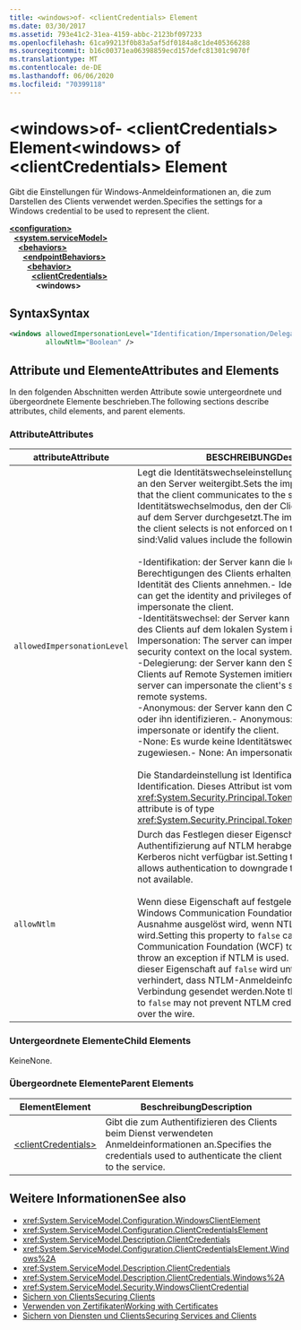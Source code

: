 ```yaml
---
title: <windows>of- <clientCredentials> Element
ms.date: 03/30/2017
ms.assetid: 793e41c2-31ea-4159-abbc-2123bf097233
ms.openlocfilehash: 61ca99213f0b83a5af5df0184a8c1de405366288
ms.sourcegitcommit: b16c00371ea06398859ecd157defc81301c9070f
ms.translationtype: MT
ms.contentlocale: de-DE
ms.lasthandoff: 06/06/2020
ms.locfileid: "70399118"
---
```

# <a name="windows-of-clientcredentials-element"></a><span data-ttu-id="2ff7c-102">\<windows>of- \<clientCredentials> Element</span><span class="sxs-lookup"><span data-stu-id="2ff7c-102">\<windows> of \<clientCredentials> Element</span></span>
<span data-ttu-id="2ff7c-103">Gibt die Einstellungen für Windows-Anmeldeinformationen an, die zum Darstellen des Clients verwendet werden.</span><span class="sxs-lookup"><span data-stu-id="2ff7c-103">Specifies the settings for a Windows credential to be used to represent the client.</span></span>  
  
[**\<configuration>**](../configuration-element.md)\
&nbsp;&nbsp;[**\<system.serviceModel>**](system-servicemodel.md)\
&nbsp;&nbsp;&nbsp;&nbsp;[**\<behaviors>**](behaviors.md)\
&nbsp;&nbsp;&nbsp;&nbsp;&nbsp;&nbsp;[**\<endpointBehaviors>**](endpointbehaviors.md)\
&nbsp;&nbsp;&nbsp;&nbsp;&nbsp;&nbsp;&nbsp;&nbsp;[**\<behavior>**](behavior-of-endpointbehaviors.md)\
&nbsp;&nbsp;&nbsp;&nbsp;&nbsp;&nbsp;&nbsp;&nbsp;&nbsp;&nbsp;[**\<clientCredentials>**](clientcredentials.md)\
&nbsp;&nbsp;&nbsp;&nbsp;&nbsp;&nbsp;&nbsp;&nbsp;&nbsp;&nbsp;&nbsp;&nbsp;**\<windows>**  
  
## <a name="syntax"></a><span data-ttu-id="2ff7c-104">Syntax</span><span class="sxs-lookup"><span data-stu-id="2ff7c-104">Syntax</span></span>  
  
```xml  
<windows allowedImpersonationLevel="Identification/Impersonation/Delegation/Anonymous/None"
         allowNtlm="Boolean" />
```  
  
## <a name="attributes-and-elements"></a><span data-ttu-id="2ff7c-105">Attribute und Elemente</span><span class="sxs-lookup"><span data-stu-id="2ff7c-105">Attributes and Elements</span></span>  
 <span data-ttu-id="2ff7c-106">In den folgenden Abschnitten werden Attribute sowie untergeordnete und übergeordnete Elemente beschrieben.</span><span class="sxs-lookup"><span data-stu-id="2ff7c-106">The following sections describe attributes, child elements, and parent elements.</span></span>  
  
### <a name="attributes"></a><span data-ttu-id="2ff7c-107">Attribute</span><span class="sxs-lookup"><span data-stu-id="2ff7c-107">Attributes</span></span>  
  
|<span data-ttu-id="2ff7c-108">attribute</span><span class="sxs-lookup"><span data-stu-id="2ff7c-108">Attribute</span></span>|<span data-ttu-id="2ff7c-109">BESCHREIBUNG</span><span class="sxs-lookup"><span data-stu-id="2ff7c-109">Description</span></span>|  
|---------------|-----------------|  
|`allowedImpersonationLevel`|<span data-ttu-id="2ff7c-110">Legt die Identitätswechseleinstellungen fest, die der Client an den Server weitergibt.</span><span class="sxs-lookup"><span data-stu-id="2ff7c-110">Sets the impersonation preference that the client communicates to the server.</span></span> <span data-ttu-id="2ff7c-111">Der Identitätswechselmodus, den der Client auswählt, wird nicht auf dem Server durchgesetzt.</span><span class="sxs-lookup"><span data-stu-id="2ff7c-111">The impersonation mode that the client selects is not enforced on the server.</span></span> <span data-ttu-id="2ff7c-112">Gültige Werte sind:</span><span class="sxs-lookup"><span data-stu-id="2ff7c-112">Valid values include the following:</span></span><br /><br /> <span data-ttu-id="2ff7c-113">-Identifikation: der Server kann die Identität und die Berechtigungen des Clients erhalten, kann jedoch nicht die Identität des Clients annehmen.</span><span class="sxs-lookup"><span data-stu-id="2ff7c-113">-   Identification: The server can get the identity and privileges of the client, but cannot impersonate the client.</span></span><br /><span data-ttu-id="2ff7c-114">-Identitätswechsel: der Server kann den Sicherheitskontext des Clients auf dem lokalen System imitieren.</span><span class="sxs-lookup"><span data-stu-id="2ff7c-114">-   Impersonation: The server can impersonate the client's security context on the local system.</span></span><br /><span data-ttu-id="2ff7c-115">-Delegierung: der Server kann den Sicherheitskontext des Clients auf Remote Systemen imitieren.</span><span class="sxs-lookup"><span data-stu-id="2ff7c-115">-   Delegation: The server can impersonate the client's security context on remote systems.</span></span><br /><span data-ttu-id="2ff7c-116">-Anonymous: der Server kann den Client nicht annehmen oder ihn identifizieren.</span><span class="sxs-lookup"><span data-stu-id="2ff7c-116">-   Anonymous: The server cannot impersonate or identify the client.</span></span><br /><span data-ttu-id="2ff7c-117">-None: Es wurde keine Identitätswechsel Ebene zugewiesen.</span><span class="sxs-lookup"><span data-stu-id="2ff7c-117">-   None: An impersonation level is not assigned.</span></span><br /><br /> <span data-ttu-id="2ff7c-118">Die Standardeinstellung ist Identification.</span><span class="sxs-lookup"><span data-stu-id="2ff7c-118">The default is Identification.</span></span> <span data-ttu-id="2ff7c-119">Dieses Attribut ist vom Typ <xref:System.Security.Principal.TokenImpersonationLevel>.</span><span class="sxs-lookup"><span data-stu-id="2ff7c-119">This attribute is of type <xref:System.Security.Principal.TokenImpersonationLevel>.</span></span>|  
|`allowNtlm`|<span data-ttu-id="2ff7c-120">Durch das Festlegen dieser Eigenschaft auf `true` kann die Authentifizierung auf NTLM herabgestuft werden, wenn Kerberos nicht verfügbar ist.</span><span class="sxs-lookup"><span data-stu-id="2ff7c-120">Setting this property to `true` allows authentication to downgrade to NTLM if Kerberos is not available.</span></span><br /><br /> <span data-ttu-id="2ff7c-121">Wenn diese Eigenschaft auf festgelegt `false` wird, bewirkt Windows Communication Foundation (WCF), dass eine Ausnahme ausgelöst wird, wenn NTLM verwendet wird.</span><span class="sxs-lookup"><span data-stu-id="2ff7c-121">Setting this property to `false` causes Windows Communication Foundation (WCF) to make a best-effort to throw an exception if NTLM is used.</span></span> <span data-ttu-id="2ff7c-122">Durch das Festlegen dieser Eigenschaft auf `false` wird unter Umständen nicht verhindert, dass NTLM-Anmeldeinformationen über die Verbindung gesendet werden.</span><span class="sxs-lookup"><span data-stu-id="2ff7c-122">Note that setting this property to `false` may not prevent NTLM credentials from being sent over the wire.</span></span>|  
  
### <a name="child-elements"></a><span data-ttu-id="2ff7c-123">Untergeordnete Elemente</span><span class="sxs-lookup"><span data-stu-id="2ff7c-123">Child Elements</span></span>  
 <span data-ttu-id="2ff7c-124">Keine</span><span class="sxs-lookup"><span data-stu-id="2ff7c-124">None.</span></span>  
  
### <a name="parent-elements"></a><span data-ttu-id="2ff7c-125">Übergeordnete Elemente</span><span class="sxs-lookup"><span data-stu-id="2ff7c-125">Parent Elements</span></span>  
  
|<span data-ttu-id="2ff7c-126">Element</span><span class="sxs-lookup"><span data-stu-id="2ff7c-126">Element</span></span>|<span data-ttu-id="2ff7c-127">Beschreibung</span><span class="sxs-lookup"><span data-stu-id="2ff7c-127">Description</span></span>|  
|-------------|-----------------|  
|[\<clientCredentials>](clientcredentials.md)|<span data-ttu-id="2ff7c-128">Gibt die zum Authentifizieren des Clients beim Dienst verwendeten Anmeldeinformationen an.</span><span class="sxs-lookup"><span data-stu-id="2ff7c-128">Specifies the credentials used to authenticate the client to the service.</span></span>|  
  
## <a name="see-also"></a><span data-ttu-id="2ff7c-129">Weitere Informationen</span><span class="sxs-lookup"><span data-stu-id="2ff7c-129">See also</span></span>

- <xref:System.ServiceModel.Configuration.WindowsClientElement>
- <xref:System.ServiceModel.Configuration.ClientCredentialsElement>
- <xref:System.ServiceModel.Description.ClientCredentials>
- <xref:System.ServiceModel.Configuration.ClientCredentialsElement.Windows%2A>
- <xref:System.ServiceModel.Description.ClientCredentials>
- <xref:System.ServiceModel.Description.ClientCredentials.Windows%2A>
- <xref:System.ServiceModel.Security.WindowsClientCredential>
- [<span data-ttu-id="2ff7c-130">Sichern von Clients</span><span class="sxs-lookup"><span data-stu-id="2ff7c-130">Securing Clients</span></span>](../../../wcf/securing-clients.md)
- [<span data-ttu-id="2ff7c-131">Verwenden von Zertifikaten</span><span class="sxs-lookup"><span data-stu-id="2ff7c-131">Working with Certificates</span></span>](../../../wcf/feature-details/working-with-certificates.md)
- [<span data-ttu-id="2ff7c-132">Sichern von Diensten und Clients</span><span class="sxs-lookup"><span data-stu-id="2ff7c-132">Securing Services and Clients</span></span>](../../../wcf/feature-details/securing-services-and-clients.md)
